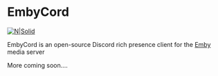 # EmbyCord

[![N|Solid](https://memester.cf/u/jbr.png)](https://electronjs.org/)

EmbyCord is an open-source Discord rich presence client for the [Emby](https://emby.media/) media server

More coming soon....
